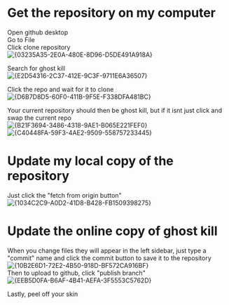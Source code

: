 # Get the repository on my computer

Open github desktop<br>
Go to File<br>
Click clone repository<br>
![{03235A35-2E0A-480E-8D96-D5DE491A918A}](https://github.com/user-attachments/assets/4dd57bf9-12a7-48f1-b3da-28f5cda98900)<br>

Search for ghost kill<br>
![{E2D54316-2C37-412E-9C3F-9711E6A36507}](https://github.com/user-attachments/assets/684f6538-cb4f-4403-9987-4db165228b8c)<br>

Click the repo and wait for it to clone<br>
![{D6B7D8D5-60F0-411B-9F5E-F338DFA481BC}](https://github.com/user-attachments/assets/19584dc2-abc4-4fde-925c-0d7d9eb05b52)<br>

Your current repository should then be ghost kill, but if it isnt just click and swap the current repo<br>
![{B21F3694-3486-4318-9AE1-B065E221FEF0}](https://github.com/user-attachments/assets/27560095-8d18-4df1-9f29-83ec38d54b3b)<br>
![{C40448FA-59F3-4AE2-9509-558757233445}](https://github.com/user-attachments/assets/d90581b0-483e-45ed-b6ac-f48ff74969aa)<br>

# Update my local copy of the repository
Just click the "fetch from origin button"<br>
![{1034C2C9-A0D2-41D8-B428-FB1509398275}](https://github.com/user-attachments/assets/dd7f07af-446b-46a6-881f-b0c83d31567d)<br>

# Update the online copy of ghost kill
When you change files they will appear in the left sidebar, just type a "commit" name and click the commit button to save it to the repository<br>
![{10B2E6D1-72E2-4B50-918D-BF572CA916BF}](https://github.com/user-attachments/assets/c6d1f2aa-8cd8-4330-9e70-c2e6d4319bad)<br>
Then to upload to github, click "publish branch"<br>
![{EEB5D0FA-B6AF-4B41-AEFA-3F5553C5762D}](https://github.com/user-attachments/assets/f73dc720-8681-4f08-8a7a-fc4bf9848863)<br>

Lastly, peel off your skin